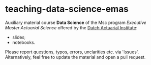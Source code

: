 # teaching-data-science-emas
Auxiliary material course **Data Science** of the Msc program _Executive Master Actuarial Science_ offered by the [Dutch Actuarial Institute](https://www.ag-ai.nl/):
- slides; 
- notebooks.


Please report questions, typos, errors, unclarities etc. via 'Issues'. Alternatively, feel free to update the material and open a pull request.
